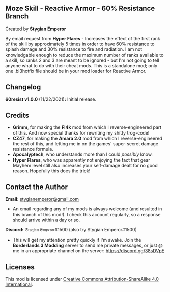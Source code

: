 Moze Skill - Reactive Armor - 60% Resistance Branch
---------------------------
Created by **Stygian Emperor**

By email request from **Hyper Flares** - 
Increases the effect of the first rank of the skill by approximately 5 times in order to have 60% resistance to splash damage and 30% resistance to fire and radiation. I am not knowledgable enough to reduce the maximum number of ranks available to a skill, so ranks 2 and 3 are meant to be ignored - but I'm not going to tell anyone what to do with their cheat mods.
This is a standalone mod; only one .bl3hotfix file should be in your mod loader for Reactive Armor.

Changelog
---------
**60resist v1.0.0** (11/22/2021)**:** Initial release.

Credits
-------
- **Grimm**, for making the **Fl4k** mod from which I reverse-engineered part of this. And now special thanks for rewriting my shitty trog-code!
- **CZ47**, for making the **Amara 2.0** mod from which I reverse-engineered the rest of this, and letting me in on the games' super-secret damage resistance formula.
- **Apocalyptech**, who understands more than I could *possibly* know.
- **Hyper Flares**, who was apparently not enjoying the fact that gear Mayhem level still also increases your self-damage dealt for no good reason. Hopefully this does the trick!

Contact the Author
------------------
**Email:** stygianemperor@gmail.com
- An email regarding any of my mods is always welcome (and resulted in this branch of this mod!). I check this account regularly, so a response should arrive within a day or so.

**Discord:** 𝔖𝔱𝔶𝔤𝔦𝔞𝔫 𝔈𝔪𝔭𝔢𝔯𝔬𝔯#1500 (also try Stygian Emperor#1500)
- This will get my attention pretty quickly if I'm awake. Join the **Borderlands 3 Modding** server to send me private messages, or just @ me in an appropriate channel on the server: https://discord.gg/38sDVpE

Licenses
--------
This mod is licensed under [Creative Commons Attribution-ShareAlike 4.0 International](https://creativecommons.org/licenses/by-sa/4.0/).
